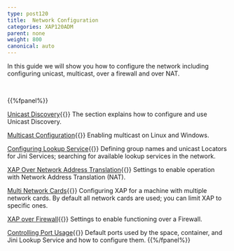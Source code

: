 ```yaml
---
type: post120
title:  Network Configuration
categories: XAP120ADM
parent: none
weight: 800
canonical: auto
---
```





In this guide we will show you how to configure the network including configuring unicast, multicast, over a firewall and over NAT.


<br>


 {{%fpanel%}}

[Unicast Discovery](./network-unicast-discovery.html){{<wbr>}}
The section explains how to configure and use Unicast Discovery.

[Multicast Configuration](./network-multicast.html){{<wbr>}}
Enabling multicast on Linux and Windows.

[Configuring Lookup Service](./network-lookup-service-configuration.html){{<wbr>}}
Defining group names and unicast Locators for Jini Services; searching for available lookup services in the network.

[XAP Over Network Address Translation](./network-over-nat.html){{<wbr>}}
Settings to enable operation with Network Address Translation (NAT).

[Multi Network Cards](./network-multi-nic.html){{<wbr>}}
Configuring XAP for a machine with multiple network cards. By default all network cards are used; you can limit XAP to specific ones.

[XAP over Firewall](./network-over-firewall.html){{<wbr>}}
Settings to enable functioning over a Firewall.

[Controlling Port Usage](./network-ports.html){{<wbr>}}
Default ports used by the space, container, and Jini Lookup Service and how to configure them.
{{%/fpanel%}}
